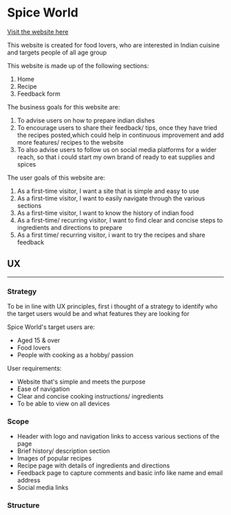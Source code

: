 # Spice World

[Visit the website here](https://msnirmal.github.io/Portfolio1/recipe.html) 

This website is created for food lovers, who are interested in Indian cuisine and targets people of all age group   

This website is made up of the following sections:

1.	Home
2.	Recipe
3.	Feedback form 

The business goals for this website are:

1.	To advise users on how to prepare indian dishes 
2.	To encourage users to share their feedback/ tips, once they have tried the recipes posted,which could help in 
    continuous improvement and add more features/ recipes to the website 
3.	To also advise users to follow us on social media platforms for a wider reach, so that i could start my own brand of ready to eat supplies and spices 

The user goals of this website are:

1.	As a first-time visitor, I want a site that is simple and easy to use 
2.	As a first-time visitor, I want to easily navigate through the various sections 
3.	As a first-time visitor, I want to know the history of indian food
4.	As a first-time/ recurring visitor, I want to find clear and concise steps to ingredients and directions to prepare 
5.	As a first time/ recurring visitor, i want to try the recipes and share feedback 

## **UX**
---
### **Strategy**

To be in line with UX principles, first i thought  of a strategy to identify who the target users would be and what features they are looking for 

Spice World's target users are:
* Aged 15 & over 
* Food lovers 
* People with cooking as a hobby/ passion 

User requirements:
* Website that's simple and meets the purpose
* Ease of navigation  
* Clear and concise cooking instructions/ 
  ingredients 
* To be able to view on all devices 

### **Scope**
* Header with logo and navigation links to access various sections of the page 
* Brief history/ description section 
* Images of popular recipes 
* Recipe page with details of ingredients and  directions 
* Feedback page to capture comments and basic info like name and email address
* Social media links 

### **Structure**
















